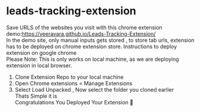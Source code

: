 # leads-tracking-extension
Save URLS of the websites you visit with this chrome extension <br>
demo:https://veeravara.github.io/Leads-Tracking-Extension/  <br>
In the demo site, only manual inputs gets stored , to store tab urls, extension has to be deployed on chrome extension store.
Instructions to deploy extension on google chrome <br>
Please Note: This is only works on local machine, as we are deploying extension in local browser.
1) Clone Extension Repo to your local machine 
2) Open Chrome extensions < Manage Extensions
3) Select Load Unpacked , Now select the folder you cloned earlier <br>
Thats Simple it is <br>
Congratulations You Deployed Your Extension 🎉

